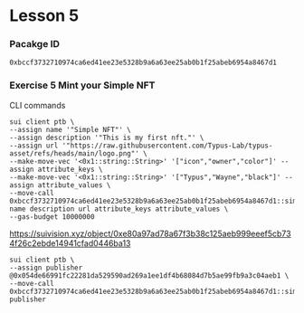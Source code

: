 # Lesson 5

### Pacakge ID

```
0xbccf3732710974ca6ed41ee23e5328b9a6a63ee25ab0b1f25abeb6954a8467d1
```

### Exercise 5 Mint your Simple NFT

CLI commands

```
sui client ptb \
--assign name '"Simple NFT"' \
--assign description '"This is my first nft."' \
--assign url '"https://raw.githubusercontent.com/Typus-Lab/typus-asset/refs/heads/main/logo.png"' \
--make-move-vec '<0x1::string::String>' '["icon","owner","color"]' --assign attribute_keys \
--make-move-vec '<0x1::string::String>' '["Typus","Wayne","black"]' --assign attribute_values \
--move-call 0xbccf3732710974ca6ed41ee23e5328b9a6a63ee25ab0b1f25abeb6954a8467d1::simple_nft::mint_to_sender name description url attribute_keys attribute_values \
--gas-budget 10000000
```

https://suivision.xyz/object/0xe80a97ad78a67f3b38c125aeb999eeef5cb734f26c2ebde14941cfad0446ba13

```
sui client ptb \
--assign publisher @0x054de66991fc22281da529590ad269a1ee1df4b68084d7b5ae99fb9a3c04aeb1 \
--move-call 0xbccf3732710974ca6ed41ee23e5328b9a6a63ee25ab0b1f25abeb6954a8467d1::simple_nft::update_display publisher
```
